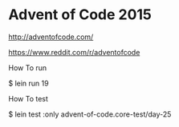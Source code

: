 # Advent of Code 2015

http://adventofcode.com/

https://www.reddit.com/r/adventofcode

How To run

$ lein run 19

How To test

$ lein test :only advent-of-code.core-test/day-25
